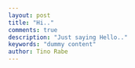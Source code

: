 ```yaml
---
layout: post
title: "Hi.."
comments: true
description: "Just saying Hello.."
keywords: "dummy content"
author: Tino Rabe
---
```

